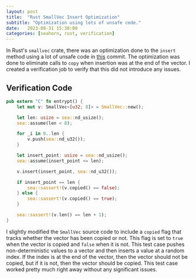 ```yaml
---
layout: post
title:  "Rust SmallVec Insert Optimization"
subtitle: "Optimization using lots of unsafe code."
date:   2023-08-31 15:30:00
categories: [seahorn, rust, verification]
---
```


In Rust's `smallvec` crate, there was an optimization done to the `insert` method using a lot of unsafe code in [this](https://github.com/servo/rust-smallvec/commit/b2335682bcaf6d0b33d6c0caeb077d9aaa608b6d) commit. The optimization was done to eliminate calls to `copy` when insertion was at the end of the vector. I created a verification job to verify that this did not introduce any issues.

## Verification Code

```rust
pub extern "C" fn entrypt() {
    let mut v: SmallVec<[u32; 8]> = SmallVec::new();

    let len: usize = sea::nd_usize();
    sea::assume(len < 8);

    for _i in 0..len {
        v.push(sea::nd_u32());
    }

    let insert_point: usize = sea::nd_usize();
    sea::assume(insert_point <= len);

    v.insert(insert_point, sea::nd_u32());

    if insert_point == len {
        sea::sassert!(v.copied() == false);
    } else {
        sea::sassert!(v.copied() == true);
    }

    sea::sassert!(v.len() == len + 1);
}
```

I slightly modified the `SmallVec` source code to include a `copied` flag that tracks whether the vector has been copied or not. This flag is set to `true` when the vector is copied and `false` when it is not. This test case pushes non-deterministic values to a vector and then inserts a value at a random index. If the index is at the end of the vector, then the vector should not be copied, but if it is not, then the vector should be copied. This test case worked pretty much right away without any significant issues.
